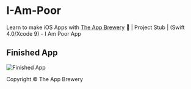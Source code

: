 # I-Am-Poor
Learn to make iOS Apps with [The App Brewery](https://www.appbrewery.co) 📱 | Project Stub | (Swift 4.0/Xcode 9) - I Am Poor App

## Finished App
![Finished App](https://github.com/londonappbrewery/Images/blob/master/I%20Am%20Poor.png)



Copyright © The App Brewery
